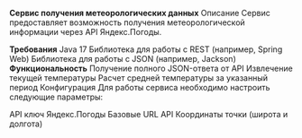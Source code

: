 **Сервис получения метеорологических данных**
Описание
Сервис предоставляет возможность получения метеорологической информации через API Яндекс.Погоды.

**Требования**
Java 17
Библиотека для работы с REST (например, Spring Web)
Библиотека для работы с JSON (например, Jackson)
**Функциональность**
Получение полного JSON-ответа от API
Извлечение текущей температуры
Расчет средней температуры за указанный период
Конфигурация
Для работы сервиса необходимо настроить следующие параметры:

API ключ Яндекс.Погоды
Базовые URL API
Координаты точки (широта и долгота)
